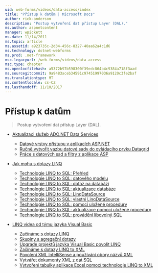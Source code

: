 ```yaml
---
uid: web-forms/videos/data-access/index
title: "Přístup k datům | Microsoft Docs"
author: rick-anderson
description: "Postup vytvoření dat přístup Layer (DAL)."
ms.author: aspnetcontent
manager: wpickett
ms.date: 11/14/2011
ms.topic: article
ms.assetid: a923735c-2d34-456c-8327-40aa62a4c1d6
ms.technology: dotnet-webforms
ms.prod: .net-framework
msc.legacyurl: /web-forms/videos/data-access
msc.type: chapter
ms.openlocfilehash: a5372b97b598300f39edc864b4c9384a718f3aad
ms.sourcegitcommit: 9a9483aceb34591c97451997036a9120c3fe2baf
ms.translationtype: MT
ms.contentlocale: cs-CZ
ms.lasthandoff: 11/10/2017
---
```

<a name="data-access"></a>Přístup k datům
====================
> Postup vytvoření dat přístup Layer (DAL).


- [Aktualizaci služeb ADO.NET Data Services](adonet-data-services/index.md)

    - [Datové vrstvy přístupu v aplikacích ASP.NET](adonet-data-services/data-access-layers-in-aspnet-applications.md)
    - [Ručně vytvořit vazbu datové sady do ovládacího prvku Datagrid](adonet-data-services/how-to-manually-bind-a-dataset-to-a-datagrid.md)
    - [Práce s datových sad a filtry z aplikace ASP](adonet-data-services/how-to-work-with-datasets-and-filters-from-an-asp-application.md)
- [Jak mohu s dotazy LINQ](how-do-i-with-linq/index.md)

    - [Technologie LINQ to SQL: Přehled](how-do-i-with-linq/how-do-i-linq-to-sql-overview.md)
    - [Technologie LINQ to SQL: datového modelu](how-do-i-with-linq/how-do-i-linq-to-sql-data-model.md)
    - [Technologie LINQ to SQL: dotaz na databázi](how-do-i-with-linq/how-do-i-linq-to-sql-querying-the-database.md)
    - [Technologie LINQ to SQL: aktualizace databáze](how-do-i-with-linq/how-do-i-linq-to-sql-updating-the-database.md)
    - [Technologie LINQ to SQL: LinqDataSource](how-do-i-with-linq/how-do-i-linq-to-sql-linqdatasource.md)
    - [Technologie LINQ to SQL: vlastní LinqDataSource](how-do-i-with-linq/how-do-i-linq-to-sql-custom-linqdatasource.md)
    - [Technologie LINQ to SQL: pomocí uložené procedury](how-do-i-with-linq/how-do-i-linq-to-sql-using-stored-procedures.md)
    - [Technologie LINQ to SQL: aktualizace pomocí uložené procedury](how-do-i-with-linq/how-do-i-linq-to-sql-updating-with-stored-procedures.md)
    - [Technologie LINQ to SQL: provádění libovolný SQL](how-do-i-with-linq/how-do-i-linq-to-sql-executing-arbitrary-sql.md)
- [LINQ videa od týmu jazyka Visual Basic](linq-videos-from-the-vb-team/index.md)

    - [Začínáme s dotazy LINQ](linq-videos-from-the-vb-team/how-do-i-get-started-with-linq.md)
    - [Skupiny a agregační dotazy](linq-videos-from-the-vb-team/how-do-i-perform-group-and-aggregate-queries.md)
    - [Upgrade projektů jazyka Visual Basic povolit LINQ](linq-videos-from-the-vb-team/how-do-i-upgrade-visual-basic-projects-to-enable-linq.md)
    - [Začínáme s dotazy LINQ to XML](linq-videos-from-the-vb-team/how-do-i-get-started-with-linq-to-xml.md)
    - [Povolení XML IntelliSense a používání obory názvů XML](linq-videos-from-the-vb-team/how-do-i-enable-xml-intellisense-and-use-xml-namespaces.md)
    - [Vytvářet dokumenty XML z dat SQL](linq-videos-from-the-vb-team/how-do-i-create-xml-documents-from-sql-data.md)
    - [Vytvoření tabulky aplikace Excel pomocí technologie LINQ to XML](linq-videos-from-the-vb-team/how-do-i-create-excel-spreadsheets-using-linq-to-xml.md)
